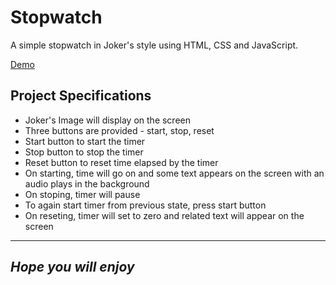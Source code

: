 # Stopwatch

A simple stopwatch in Joker's style using HTML, CSS and JavaScript.

[Demo](https://anmolarora1711.github.io/stopwatch/)

## Project Specifications

- Joker's Image will display on the screen
- Three buttons are provided - start, stop, reset
- Start button to start the timer
- Stop button to stop the timer
- Reset button to reset time elapsed by the timer
- On starting, time will go on and some text appears on the screen with an audio plays in the background
- On stoping, timer will pause
- To again start timer from previous state, press start button
- On reseting, timer will set to zero and related text will appear on the screen

---
***Hope you will enjoy***
---
